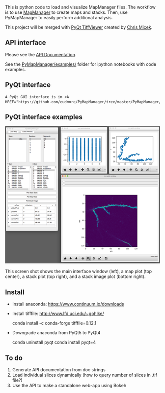 
This is python code to load and visualize MapManager files. The workflow is to use <A HREF="http://blog.cudmore.io/mapmanager/">MapManager</A> to create maps and stacks. Then, use PyMapManager to easily perform additional analysis.

This project will be merged with <A HREF="https://github.com/cmicek1/TiffViewer">PyQt TiffViewer</A> created by <A HREF="https://github.com/cmicek1">Chris Micek</A>.

## API interface

Please see the <A HREF="http://pymapmanager.readthedocs.io/en/latest/">API Documentation</A>.

See the <A HREF="https://github.com/cudmore/PyMapManager/tree/master/PyMapManager/examples">PyMapManager/examples/</A> folder for ipython notebooks with code examples.

## PyQt interface

    A PyQt GUI interface is in <A HREF="https://github.com/cudmore/PyMapManager/tree/master/PyMapManager/interface">/PyMapManager/interface</A>

## PyQt interface examples

<IMG SRC="images/pyMapManager_v2.png">

This screen shot shows the main interface window (left), a map plot (top center), a stack plot (top right), and a stack image plot (bottom right).

## Install

 - Install anaconda: https://www.continuum.io/downloads
 - Install tifffile: http://www.lfd.uci.edu/~gohlke/
 
     conda install -c conda-forge tifffile=0.12.1

 - Downgrade anaconda from PyQt5 to PyQt4
 
     conda uninstall pyqt
     conda install pyqt=4
     
## To do

 1. Generate API documentation from doc strings
 2. Load individual slices dynamically (how to query number of slices in .tif file?)
 2. Use the API to make a standalone web-app using Bokeh

